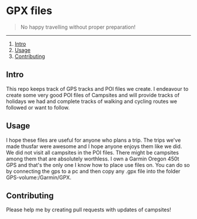 # GPX files

> No happy travelling without proper preparation!

* * *

1. [Intro](/README.md/#intro)
2. [Usage](/README.md/#usage)
3. [Contributing](/README.md/#contributing)


## Intro
This repo keeps track of GPS tracks and POI files we create.
I endeavour to create some very good POI files of Campsites and will provide
tracks of holidays we had and complete tracks of walking and cycling routes we
followed or want to follow.

## Usage
I hope these files are useful for anyone who plans a trip. The trips we've made
thusfar were awesome and I hope anyone enjoys them like we did.
We did not visit all campsites in the POI files. There might be campsites among
them that are absolutely worthless.
I own a Garmin Oregon 450t GPS and that's the only one I know how to place use
files on. You can do so by connecting the gps to a pc and then copy any .gpx
file into the folder GPS-volume:/Garmin/GPX.

## Contributing
Please help me by creating pull requests with updates of campsites!
